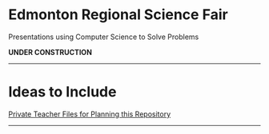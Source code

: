 # Edmonton Regional Science Fair
Presentations using Computer Science to Solve Problems


**UNDER CONSTRUCTION**


---

# Ideas to Include
<a href="https://github.com/QEHS-SpecialProjects/Edm-Sci-Fair-Planning">Private Teacher Files for Planning this Repository</a>

---
